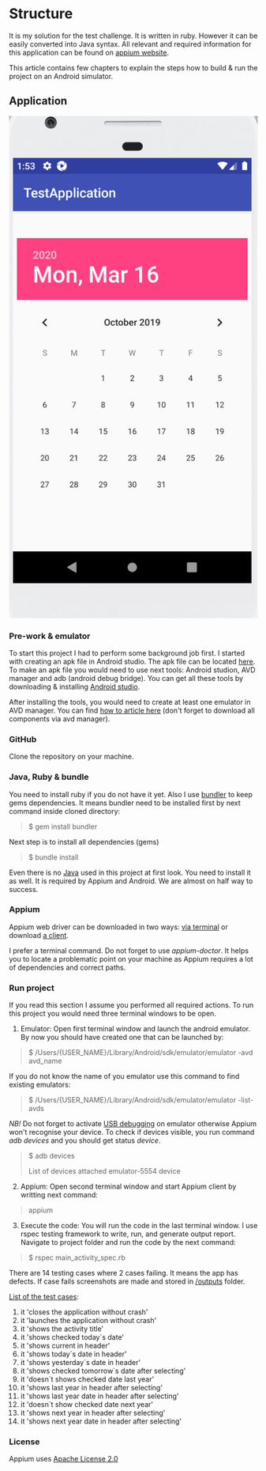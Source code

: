 # Structure
It is my solution for the test challenge. It is written in ruby. However it can be easily converted into Java syntax. All relevant and required information for this application can be found on [appium website](http://appium.io/docs/en/commands/status/).

This article contains few chapters to explain the steps how to build & run the project on an Android simulator.

## Application
![GitHub](/resources/app.png)


### Pre-work & emulator
To start this project I had to perform some background job first. I started with creating an apk file in Android studio.
The apk file can be located [here](https://github.com/GekkoTheFirst/challenge-one/tree/master/resources).
To make an apk file you would need to use next tools: Android studion, AVD manager and adb (android  debug bridge). You can get all these tools by downloading & installing [Android studio](https://developer.android.com/studio).

After installing the tools, you would need to create at least one emulator in AVD manager. You can find [how to article here](https://developer.android.com/studio/run/managing-avds) (don't forget to download all components via avd manager).

### GitHub
Clone the repository on your machine.

### Java, Ruby & bundle
You need to install ruby if you do not have it yet. Also I use [bundler](https://bundler.io/) to keep gems dependencies. It means bundler need to be installed first by next command inside cloned directory:
> $ gem install bundler

Next step is to install all dependencies (gems)
> $ bundle install

Even there is no [Java](https://www.java.com/en/download/) used in this project at first look. You need to install it as well. It is required by Appium and Android. We are almost on half way to success.

### Appium
Appium web driver can be downloaded in two ways: [via terminal](http://appium.io/docs/en/about-appium/getting-started/) or download [a client](https://github.com/appium/appium-desktop/releases/tag/v1.15.1).

I prefer a terminal command. Do not forget to use *appium-doctor*. It helps you to locate a problematic point on your machine as Appium requires a lot of dependencies and correct paths.

### Run project
If you read this section I assume you performed all required actions. To run this project you would need three terminal windows to be open.
1. Emulator:
Open first terminal window and launch the android emulator. By now you should have created one that can be launched by:
> $ /Users/{USER_NAME}/Library/Android/sdk/emulator/emulator -avd avd_name

If you do not know the name of you emulator use this command to find existing emulators:
> $ /Users/{USER_NAME}/Library/Android/sdk/emulator/emulator -list-avds

*NB!* Do not forget to activate [USB debugging](https://www.qafox.com/appium-enabling-debugging-mode-in-android-devices-emulators/) on emulator otherwise Appium won't recognise your device.
To check if devices visible, you run command *adb devices* and you should get status _device_.
>$ adb devices
>
> List of devices attached
> emulator-5554	device

2. Appium:
Open second terminal window and start Appium client by writting next command:
> appium

3. Execute the code:
You will run the code in the last terminal window. I use rspec testing framework to write, run, and generate output report. Navigate to project folder and run the code by the next command:
> $ rspec main_activity_spec.rb

There are 14 testing cases where 2 cases failing. It means the app has defects. If case fails screenshots are made and stored in [/outputs](/outputs) folder.

[List of the test cases](https://github.com/GekkoTheFirst/challenge-one/blob/07c6819c8fddd60c099c5a0d8e1bdb7c479677c2/main_activity_spec.rb#L56):
1. it 'closes the application without crash'
2. it 'launches the application without crash'
3. it 'shows the activity title'
4. it 'shows checked today`s date'
5. it 'shows current in header'
6. it 'shows today`s date in header'
7. it 'shows yesterday`s date in header'
8. it 'shows checked tomorrow`s date after selecting'
9. it 'doesn`t shows checked date last year'
10. it 'shows last year in header after selecting'
11. it 'shows last year date in header after selecting'
12. it 'doesn`t show checked date next year'
13. it 'shows next year in header after selecting'
14. it 'shows next year date in header after selecting'

### License
Appium uses [Apache License 2.0](https://github.com/appium/appium/blob/master/LICENSE)
